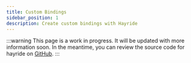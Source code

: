 ```yaml
---
title: Custom Bindings
sidebar_position: 1
description: Create custom bindings with Hayride
---
```



:::warning 
This page is a work in progress. It will be updated with more information soon. In the meantime, you can review the source code for hayride on [GitHub](https://github.com/hayride-dev).
::: 